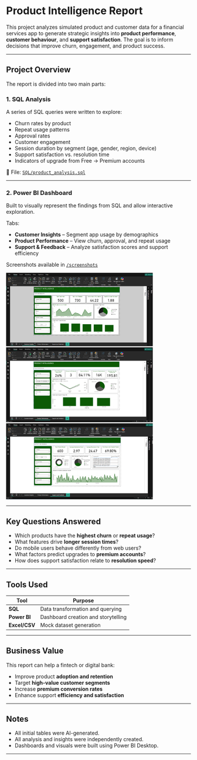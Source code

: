 # Product Intelligence Report

This project analyzes simulated product and customer data for a financial services app to generate strategic insights into **product performance**, **customer behaviour**, and **support satisfaction**. The goal is to inform decisions that improve churn, engagement, and product success.

---

## Project Overview

The report is divided into two main parts:

### 1. SQL Analysis  
A series of SQL queries were written to explore:
- Churn rates by product
- Repeat usage patterns
- Approval rates
- Customer engagement
- Session duration by segment (age, gender, region, device)
- Support satisfaction vs. resolution time
- Indicators of upgrade from Free → Premium accounts

📄 File: [`SQL/product_analysis.sql`](SQL/product_analysis.sql)

---

### 2. Power BI Dashboard  
Built to visually represent the findings from SQL and allow interactive exploration.

Tabs:
- **Customer Insights** – Segment app usage by demographics
- **Product Performance** – View churn, approval, and repeat usage
- **Support & Feedback** – Analyze satisfaction scores and support efficiency

Screenshots available in [`/screenshots`](screenshots)


<p float="left">
  <img src="screenshots/customer_insights.png" width="400" />
  <img src="screenshots/product_performance.png" width="400" />
  <img src="screenshots/support_and_feedback.png" width="400" />
</p>

---

## Key Questions Answered

- Which products have the **highest churn** or **repeat usage**?
- What features drive **longer session times**?
- Do mobile users behave differently from web users?
- What factors predict upgrades to **premium accounts**?
- How does support satisfaction relate to **resolution speed**?

---

## Tools Used

| Tool         | Purpose                              |
|--------------|--------------------------------------|
| **SQL**      | Data transformation and querying     |
| **Power BI** | Dashboard creation and storytelling  |
| **Excel/CSV**| Mock dataset generation              |

---

## Business Value

This report can help a fintech or digital bank:
- Improve product **adoption and retention**
- Target **high-value customer segments**
- Increase **premium conversion rates**
- Enhance support **efficiency and satisfaction**

---

## Notes

- All initial tables were AI-generated.
- All analysis and insights were independently created.
- Dashboards and visuals were built using Power BI Desktop.

---


